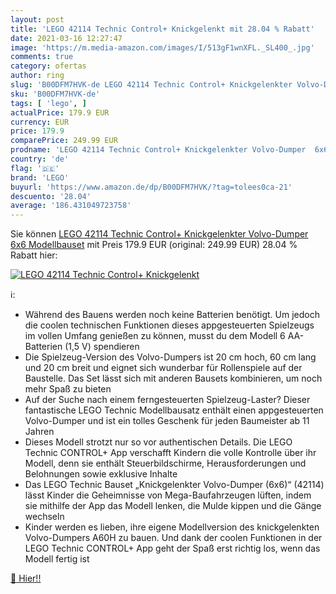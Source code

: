 ```yaml
---
layout: post
title: 'LEGO 42114 Technic Control+ Knickgelenkt mit 28.04 % Rabatt'
date: 2021-03-16 12:27:47
image: 'https://m.media-amazon.com/images/I/513gF1wnXFL._SL400_.jpg'
comments: true
category: ofertas
author: ring
slug: 'B00DFM7HVK-de LEGO 42114 Technic Control+ Knickgelenkter Volvo-Dumper...'
sku: 'B00DFM7HVK-de'
tags: [ 'lego', ]
actualPrice: 179.9 EUR
currency: EUR
price: 179.9
comparePrice: 249.99 EUR
prodname: 'LEGO 42114 Technic Control+ Knickgelenkter Volvo-Dumper  6x6   Modellbauset'
country: 'de'
flag: '🇩🇪'
brand: 'LEGO'
buyurl: 'https://www.amazon.de/dp/B00DFM7HVK/?tag=tolees0ca-21'
descuento: '28.04'
average: '186.431049723758'
---
```


Sie können [LEGO 42114 Technic Control+ Knickgelenkter Volvo-Dumper  6x6   Modellbauset](https://www.amazon.de/dp/B00DFM7HVK/?tag=tolees0ca-21) mit Preis 179.9 EUR (original: 249.99 EUR) 28.04 % Rabatt hier:

[![LEGO 42114 Technic Control+ Knickgelenkt](https://m.media-amazon.com/images/I/513gF1wnXFL._SL400_.jpg)](https://www.amazon.de/dp/B00DFM7HVK/?tag=tolees0ca-21)

ℹ️:

- Während des Bauens werden noch keine Batterien benötigt. Um jedoch die coolen technischen Funktionen dieses appgesteuerten Spielzeugs im vollen Umfang genießen zu können, musst du dem Modell 6 AA-Batterien (1,5 V) spendieren
- Die Spielzeug-Version des Volvo-Dumpers ist 20 cm hoch, 60 cm lang und 20 cm breit und eignet sich wunderbar für Rollenspiele auf der Baustelle. Das Set lässt sich mit anderen Bausets kombinieren, um noch mehr Spaß zu bieten
- Auf der Suche nach einem ferngesteuerten Spielzeug-Laster? Dieser fantastische LEGO Technic Modellbausatz enthält einen appgesteuerten Volvo-Dumper und ist ein tolles Geschenk für jeden Baumeister ab 11 Jahren
- Dieses Modell strotzt nur so vor authentischen Details. Die LEGO Technic CONTROL+ App verschafft Kindern die volle Kontrolle über ihr Modell, denn sie enthält Steuerbildschirme, Herausforderungen und Belohnungen sowie exklusive Inhalte
- Das LEGO Technic Bauset „Knickgelenkter Volvo-Dumper (6x6)“ (42114) lässt Kinder die Geheimnisse von Mega-Baufahrzeugen lüften, indem sie mithilfe der App das Modell lenken, die Mulde kippen und die Gänge wechseln
- Kinder werden es lieben, ihre eigene Modellversion des knickgelenkten Volvo-Dumpers A60H zu bauen. Und dank der coolen Funktionen in der LEGO Technic CONTROL+ App geht der Spaß erst richtig los, wenn das Modell fertig ist

[🛒 Hier!!](https://www.amazon.de/dp/B00DFM7HVK/?tag=tolees0ca-21)
